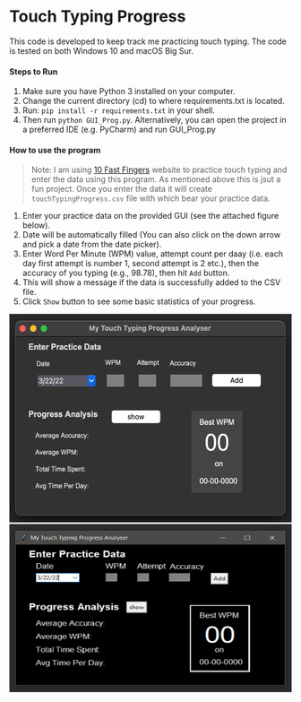 # Touch Typing Progress

This code is developed to keep track me practicing touch typing. The code is tested on both Windows 10 and macOS Big Sur.

#### Steps to Run
1. Make sure you have Python 3 installed on your computer.
2. Change the current directory (cd) to where requirements.txt is located.
3. Run: `pip install -r requirements.txt` in your shell.
4. Then run `python GUI_Prog.py`. Alternatively, you can open the project in a preferred IDE (e.g. PyCharm) and run GUI_Prog.py 

#### How to use the program

> Note: I am using [10 Fast Fingers](https://10fastfingers.com/typing-test/english) website to practice touch typing and enter the data using this program. 
> As mentioned above this is jsut a fun project. Once you enter the data it will create `touchTypingProgress.csv` file with which bear your practice data. 

1. Enter your practice data on the provided GUI (see the attached figure below).
2. Date will be automatically filled (You can also click on the down arrow and pick a date from the date picker).
3. Enter Word Per Minute (WPM) value, attempt count per daay (i.e. each day first attempt is number 1, second attempt is 2 etc.), then the accuracy of you typing (e.g., 98.78), then hit `Add` button.
4. This will show a message if the data is successfully added to the CSV file.
5. Click `Show` button to see some basic statistics of your progress.


[comment]: <> (![img_macos.png]&#40;images/img_macos.png&#41;)

[comment]: <> (![img_windows.png]&#40;images/img_windows.png&#41; )

<img src="./images/img_macos.png" width=533 height=372 alt="macOS GUI">

<img src="./images/img_windows.png" width=600 height=300 alt="windows GUI">



